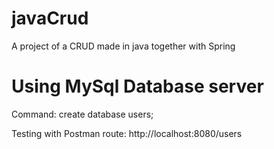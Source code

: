 # javaCrud
A project of a CRUD made in java together with Spring

# Using MySql Database server 
Command: create database users;


Testing with Postman
route: http://localhost:8080/users
